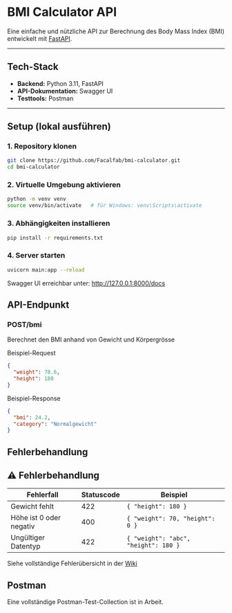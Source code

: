 # BMI Calculator API

Eine einfache und nützliche API zur Berechnung des Body Mass Index (BMI) entwickelt mit [FastAPI](https://fastapi.tiangolo.com/).  

---

## Tech-Stack

- **Backend:** Python 3.11, FastAPI
- **API-Dokumentation:** Swagger UI
- **Testtools:** Postman

---

## Setup (lokal ausführen)

### 1. Repository klonen
```bash
git clone https://github.com/Facalfab/bmi-calculator.git
cd bmi-calculator
```

### 2. Virtuelle Umgebung aktivieren
```bash
python -m venv venv
source venv/bin/activate   # für Windows: venv\Scripts\activate
```

### 3. Abhängigkeiten installieren
```bash
pip install -r requirements.txt
```

### 4. Server starten
```bash
uvicorn main:app --reload
```
Swagger UI erreichbar unter:
http://127.0.0.1:8000/docs

## API-Endpunkt

### POST/bmi

Berechnet den BMI anhand von Gewicht und Körpergrösse

Beispiel-Request
```json
{
  "weight": 78.6,
  "height": 180
}
```

Beispiel-Response
```json
{
  "bmi": 24.2,
  "category": "Normalgewicht"
}
```

## Fehlerbehandlung

## ⚠️ Fehlerbehandlung

| Fehlerfall               | Statuscode | Beispiel                            |
|--------------------------|------------|-------------------------------------|
| Gewicht fehlt            | 422        | `{ "height": 180 }`                 |
| Höhe ist 0 oder negativ  | 400        | `{ "weight": 70, "height": 0 }`     |
| Ungültiger Datentyp      | 422        | `{ "weight": "abc", "height": 180 }`|

Siehe vollständige Fehlerübersicht in der [Wiki](https://github.com/Facalfab/bmi-calculator/wiki/Fehlerübersicht)

## Postman
Eine vollständige Postman-Test-Collection ist in Arbeit.
